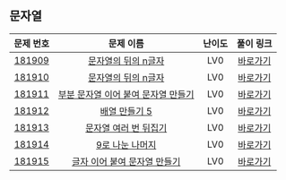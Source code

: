 ## 문자열

|        문제 번호         |        문제 이름         |         난이도          |        풀이 링크         |          
| :-----: | :-----: | :-----: | :-----: |
| <a href="https://school.programmers.co.kr/learn/courses/30/lessons/181909" target="_blank">181909</a> | <a href="https://school.programmers.co.kr/learn/courses/30/lessons/181909" target="_blank">문자열의 뒤의 n글자</a> | LV0 | <a href="./solution/181909.cpp">바로가기</a> |
| <a href="https://school.programmers.co.kr/learn/courses/30/lessons/181910" target="_blank">181910</a> | <a href="https://school.programmers.co.kr/learn/courses/30/lessons/181910" target="_blank">문자열의 뒤의 n글자</a> | LV0 | <a href="./solution/181910.cpp">바로가기</a> |
| <a href="https://school.programmers.co.kr/learn/courses/30/lessons/181911" target="_blank">181911</a> | <a href="https://school.programmers.co.kr/learn/courses/30/lessons/181911" target="_blank">부분 문자열 이어 붙여 문자열 만들기</a> | LV0 | <a href="./solution/181911.cpp">바로가기</a> |
| <a href="https://school.programmers.co.kr/learn/courses/30/lessons/181912" target="_blank">181912</a> | <a href="https://school.programmers.co.kr/learn/courses/30/lessons/181912" target="_blank">배열 만들기 5</a> | LV0 | <a href="./solution/181912.cpp">바로가기</a> |
| <a href="https://school.programmers.co.kr/learn/courses/30/lessons/181913" target="_blank">181913</a> | <a href="https://school.programmers.co.kr/learn/courses/30/lessons/181913" target="_blank">문자열 여러 번 뒤집기</a> | LV0 | <a href="./solution/181913.cpp">바로가기</a> |
| <a href="https://school.programmers.co.kr/learn/courses/30/lessons/181914" target="_blank">181914</a> | <a href="https://school.programmers.co.kr/learn/courses/30/lessons/181914" target="_blank">9로 나눈 나머지</a> | LV0 | <a href="./solution/181914.cpp">바로가기</a> |
| <a href="https://school.programmers.co.kr/learn/courses/30/lessons/181915" target="_blank">181915</a> | <a href="https://school.programmers.co.kr/learn/courses/30/lessons/181915" target="_blank">글자 이어 붙여 문자열 만들기</a> | LV0 | <a href="./solution/181915.cpp">바로가기</a> |
